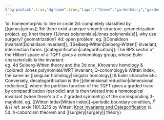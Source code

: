 ```yaml
---
{"dg-publish":true,"dg-home":true,"tags":["theme","gardenEntry","gardenEntry","gardenEntry"],"permalink":"/low-dimensional topology/","dgPassFrontmatter":true,"created":"2024-11-24T14:36:24.361+01:00","updated":"2024-12-28T12:46:08.898+01:00"}
---
```



1d: homeomorphic to line or circle
2d: completely classified by [[genus\|genus]]
3d: there exist a unique smooth structure. geometrization project. eg. knot theory-[[Jones polynomials\|Jones polynomials]], why use surgery? geometrization?
4d: open problem. 
     eg. [[Donaldson invariant\|Donaldson invariant]], [[Seiberg-Witten\|Seiberg-Witten]] invariant, intersection forms.
      [[categorification\|categorification]]: The BPS sector of the Hilbert space of a TQFT gives a cohomology group, whose Euler characteristic is the invariant.  
     eg. 4d Seiberg-Witten theory and the 3d one, Khovanov homology & (colored) Jones polynomials/WRT invariant, Q-cohomology& Witten index, the same as [[singular homology\|singular homology]] & Euler characteristic
     Conversely, decategorification is the [[dimensional reduction\|dimensional reduction]], where the partition function of the TQFT gives a graded trace by compactification (periodic) and is then twisted into a homotopical invariant (when there's a $\mathbb{Z}\times\mathbb{Z}$ graded symmetry) of the corresponding 3-manifold. 
     eg. [[Witten index\|Witten index]]~periodic boundary condition, $\hat{F}$ & $\hat{H}$
     ref: arxiv 1101.3216 by Witten; [Knot Invariants and Categorification](https://people.math.harvard.edu/~opie/knots.html)
($\geq$ 5d: h-cobordism theorem and [[surgery\|surgery]] theory)
